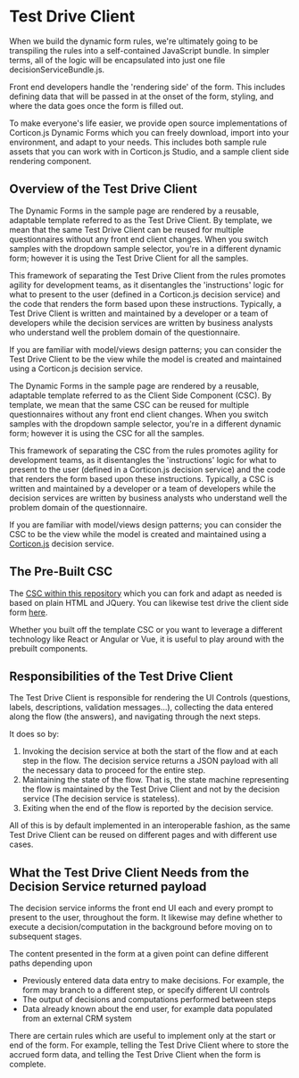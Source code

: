 # Test Drive Client

When we build the dynamic form rules, we're ultimately going to be transpiling the rules into a self-contained JavaScript bundle. In simpler terms, all of the logic will be encapsulated into just one file decisionServiceBundle.js.

Front end developers handle the 'rendering side' of the form. This includes defining data that will be passed in at the onset of the form, styling, and where the data goes once the form is filled out.

To make everyone's life easier, we provide open source implementations of Corticon.js Dynamic Forms which you can freely download, import into your environment, and adapt to your needs. This includes both sample rule assets that you can work with in Corticon.js Studio, and a sample client side rendering component.

## Overview of the Test Drive Client

The Dynamic Forms in the sample page are rendered by a reusable, adaptable template referred to as the Test Drive Client. By template, we mean that the same Test Drive Client can be reused for multiple questionnaires without any front end client changes. When you switch samples with the dropdown sample selector, you're in a different dynamic form; however it is using the Test Drive Client for all the samples.

This framework of separating the Test Drive Client from the rules promotes agility for development teams, as it disentangles the 'instructions' logic for what to present to the user (defined in a Corticon.js decision service) and the code that renders the form based upon these instructions. Typically, a Test Drive Client is written and maintained by a developer or a team of developers while the decision services are written by business analysts who understand well the problem domain of the questionnaire.

If you are familiar with model/views design patterns; you can consider the Test Drive Client to be the view while the model is created and maintained using a Corticon.js decision service.

The Dynamic Forms in the sample page are rendered by a reusable, adaptable template referred to as the Client Side Component (CSC). By template, we mean that the same CSC can be reused for multiple questionnaires without any front end client changes. When you switch samples with the dropdown sample selector, you're in a different dynamic form; however it is using the CSC for all the samples.

This framework of separating the CSC from the rules promotes agility for development teams, as it disentangles the 'instructions' logic for what to present to the user (defined in a Corticon.js decision service) and the code that renders the form based upon these instructions.
Typically, a CSC is written and maintained by a developer or a team of developers while the decision services are written by business analysts who understand well the problem domain of the questionnaire.

If you are familiar with model/views design patterns; you can consider the CSC to be the view while the model is created and maintained using a [Corticon.js](https://www.progress.com/corticon-js) decision service.


## The Pre-Built CSC

The [CSC within this repository](https://github.com/corticon/corticon.js-samples/tree/master/DynamicForms/CSC/clientSideComponent) which you can fork and adapt as needed is based on plain HTML and JQuery. You can likewise test drive the client side form [here](https://github.com/corticon/corticon.js-samples/blob/master/DynamicForms/CSC/client.html).

Whether you built off the template CSC or you want to leverage a different technology like React or Angular or Vue, it is useful to play around with the prebuilt components.


## Responsibilities of the Test Drive Client

The Test Drive Client is responsible for rendering the UI Controls (questions, labels, descriptions, validation messages…), collecting the data entered along the flow (the answers), and navigating through the next steps.

It does so by:

1.  Invoking the decision service at both the start of the flow and at each step in the flow. The decision service returns a JSON payload with all the necessary data to proceed for the entire step.
2.  Maintaining the state of the flow. That is, the state machine representing the flow is maintained by the Test Drive Client and not by the decision service (The decision service is stateless).
3.  Exiting when the end of the flow is reported by the decision service.

All of this is by default implemented in an interoperable fashion, as the same Test Drive Client can be reused on different pages and with different use cases.

## What the Test Drive Client Needs from the Decision Service returned payload

The decision service informs the front end UI each and every prompt to present to the user, throughout the form. It likewise may define whether to execute a decision/computation in the background before moving on to subsequent stages. 

The content presented in the form at a given point can define different paths depending upon
 * Previously entered data data entry to make decisions. For example, the form may branch to a different step, or specify different UI controls 
 * The output of decisions and computations performed between steps
 * Data already known about the end user, for example data populated from an external CRM system

There are certain rules which are useful to implement only at the start or end of the form. For example, telling the Test Drive Client where to store the accrued form data, and telling the Test Drive Client when the form is complete.

